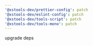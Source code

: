 ```yaml
---
'@xstools-dev/prettier-config': patch
'@xstools-dev/eslint-config': patch
'@xstools-dev/tools-script': patch
'@xstools-dev/tools-mono': patch
---
```


upgrade deps
